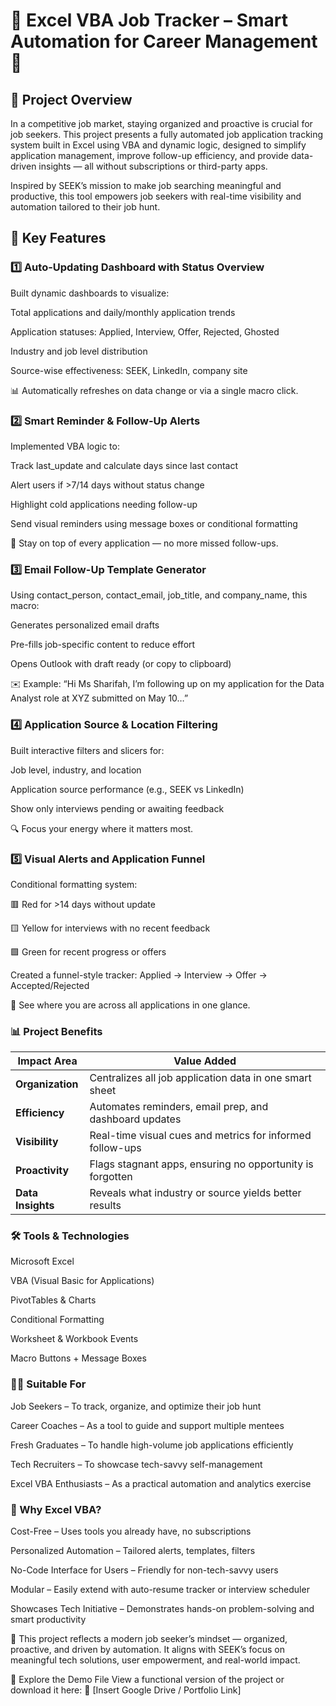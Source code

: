 # 🌟 Excel VBA Job Tracker – Smart Automation for Career Management 🌟

## 🧩 Project Overview
In a competitive job market, staying organized and proactive is crucial for job seekers. This project presents a fully automated job application tracking system built in Excel using VBA and dynamic logic, designed to simplify application management, improve follow-up efficiency, and provide data-driven insights — all without subscriptions or third-party apps.

Inspired by SEEK’s mission to make job searching meaningful and productive, this tool empowers job seekers with real-time visibility and automation tailored to their job hunt.

## 🔧 Key Features
### 1️⃣ Auto-Updating Dashboard with Status Overview
Built dynamic dashboards to visualize:

Total applications and daily/monthly application trends

Application statuses: Applied, Interview, Offer, Rejected, Ghosted

Industry and job level distribution

Source-wise effectiveness: SEEK, LinkedIn, company site

📊 Automatically refreshes on data change or via a single macro click.

### 2️⃣ Smart Reminder & Follow-Up Alerts
Implemented VBA logic to:

Track last_update and calculate days since last contact

Alert users if >7/14 days without status change

Highlight cold applications needing follow-up

Send visual reminders using message boxes or conditional formatting

🚨 Stay on top of every application — no more missed follow-ups.

### 3️⃣ Email Follow-Up Template Generator
Using contact_person, contact_email, job_title, and company_name, this macro:

Generates personalized email drafts

Pre-fills job-specific content to reduce effort

Opens Outlook with draft ready (or copy to clipboard)

✉️ Example:
“Hi Ms Sharifah, I’m following up on my application for the Data Analyst role at XYZ submitted on May 10…”

### 4️⃣ Application Source & Location Filtering
Built interactive filters and slicers for:

Job level, industry, and location

Application source performance (e.g., SEEK vs LinkedIn)

Show only interviews pending or awaiting feedback

🔍 Focus your energy where it matters most.

### 5️⃣ Visual Alerts and Application Funnel
Conditional formatting system:

🟥 Red for >14 days without update

🟨 Yellow for interviews with no recent feedback

🟩 Green for recent progress or offers

Created a funnel-style tracker:
Applied → Interview → Offer → Accepted/Rejected

🔄 See where you are across all applications in one glance.

### 📊 Project Benefits

| **Impact Area**   | **Value Added**                                           |
| ----------------- | --------------------------------------------------------- |
| **Organization**  | Centralizes all job application data in one smart sheet   |
| **Efficiency**    | Automates reminders, email prep, and dashboard updates    |
| **Visibility**    | Real-time visual cues and metrics for informed follow-ups |
| **Proactivity**   | Flags stagnant apps, ensuring no opportunity is forgotten |
| **Data Insights** | Reveals what industry or source yields better results     |

### 🛠 Tools & Technologies
Microsoft Excel

VBA (Visual Basic for Applications)

PivotTables & Charts

Conditional Formatting

Worksheet & Workbook Events

Macro Buttons + Message Boxes

### 🧑‍💼 Suitable For
Job Seekers – To track, organize, and optimize their job hunt

Career Coaches – As a tool to guide and support multiple mentees

Fresh Graduates – To handle high-volume job applications efficiently

Tech Recruiters – To showcase tech-savvy self-management

Excel VBA Enthusiasts – As a practical automation and analytics exercise

### 🚀 Why Excel VBA?
Cost-Free – Uses tools you already have, no subscriptions

Personalized Automation – Tailored alerts, templates, filters

No-Code Interface for Users – Friendly for non-tech-savvy users

Modular – Easily extend with auto-resume tracker or interview scheduler

Showcases Tech Initiative – Demonstrates hands-on problem-solving and smart productivity


🧩 This project reflects a modern job seeker’s mindset — organized, proactive, and driven by automation. It aligns with SEEK’s focus on meaningful tech solutions, user empowerment, and real-world impact.


📎 Explore the Demo File
View a functional version of the project or download it here:
🔗 [Insert Google Drive / Portfolio Link]
